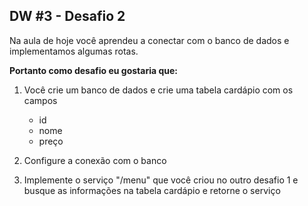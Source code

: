 ## DW #3 - Desafio 2
Na aula de hoje você aprendeu a conectar com o banco de dados e implementamos algumas rotas.


**Portanto como desafio eu gostaria que:**

1. Você crie um banco de dados e crie uma tabela cardápio com os campos

   * id
   * nome
   * preço

2. Configure a conexão com o banco

3. Implemente o serviço "/menu" que você criou no outro desafio 1 e busque as informações na tabela cardápio e retorne o serviço